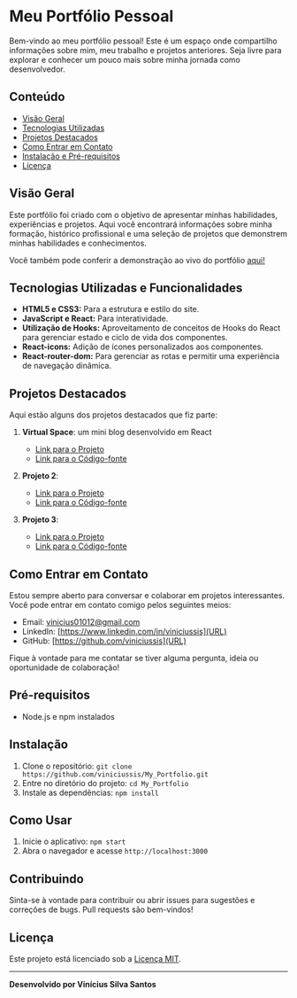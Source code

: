 # Meu Portfólio Pessoal

Bem-vindo ao meu portfólio pessoal! Este é um espaço onde compartilho informações sobre mim, meu trabalho e projetos anteriores. Seja livre para explorar e conhecer um pouco mais sobre minha jornada como desenvolvedor.

## Conteúdo

- [Visão Geral](#visão-geral)
- [Tecnologias Utilizadas](#tecnologias-utilizadas)
- [Projetos Destacados](#projetos-destacados)
- [Como Entrar em Contato](#como-entrar-em-contato)
- [Instalação e Pré-requisitos](#pré-requisitos)
- [Licença](#licença)

## Visão Geral

Este portfólio foi criado com o objetivo de apresentar minhas habilidades, experiências e projetos. Aqui você encontrará informações sobre minha formação, histórico profissional e uma seleção de projetos que demonstrem minhas habilidades e conhecimentos.

Você também pode conferir a demonstração ao vivo do portfólio [aqui!](https://my-portfolio-rust-eight-80.vercel.app/)

## Tecnologias Utilizadas e Funcionalidades

- **HTML5 e CSS3:** Para a estrutura e estilo do site.
- **JavaScript e React:** Para interatividade.
- **Utilização de Hooks:** Aproveitamento de conceitos de Hooks do React para gerenciar estado e ciclo de vida dos componentes.
- **React-icons:** Adição de ícones personalizados aos componentes.
- **React-router-dom:** Para gerenciar as rotas e permitir uma experiência de navegação dinâmica.

## Projetos Destacados

Aqui estão alguns dos projetos destacados que fiz parte:

1. **Virtual Space**: um mini blog desenvolvido em React
   - [Link para o Projeto](https://virtual-space-viniciussis-projects.vercel.app/)
   - [Link para o Código-fonte](https://github.com/viniciussis/Virtual_Space.git)

2. **Projeto 2**: 
   - [Link para o Projeto](URL)
   - [Link para o Código-fonte](URL)

3. **Projeto 3**: 
   - [Link para o Projeto](URL)
   - [Link para o Código-fonte](URL)

## Como Entrar em Contato

Estou sempre aberto para conversar e colaborar em projetos interessantes. Você pode entrar em contato comigo pelos seguintes meios:

- Email: vinicius01012@gmail.com
- LinkedIn: [https://www.linkedin.com/in/viniciussis](URL)
- GitHub: [https://github.com/viniciussis](URL)

Fique à vontade para me contatar se tiver alguma pergunta, ideia ou oportunidade de colaboração!

## Pré-requisitos

- Node.js e npm instalados

## Instalação

1. Clone o repositório: `git clone https://github.com/viniciussis/My_Portfolio.git`
2. Entre no diretório do projeto: `cd My_Portfolio`
3. Instale as dependências: `npm install`

## Como Usar

1. Inicie o aplicativo: `npm start`
2. Abra o navegador e acesse `http://localhost:3000`

## Contribuindo

Sinta-se à vontade para contribuir ou abrir issues para sugestões e correções de bugs. Pull requests são bem-vindos!

## Licença

Este projeto está licenciado sob a [Licença MIT](LICENSE).

---
**Desenvolvido por Vinícius Silva Santos**